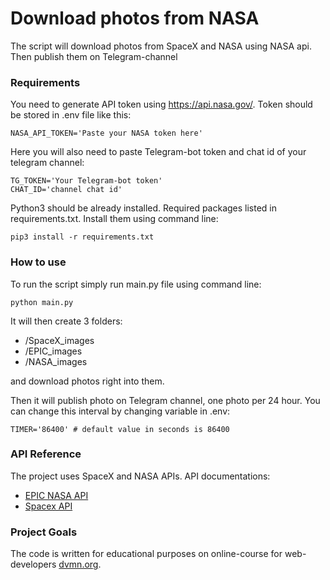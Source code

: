 # Download photos from NASA

The script will download photos from SpaceX and NASA using NASA api. Then publish them on Telegram-channel

### Requirements

You need to generate API token using https://api.nasa.gov/. Token should be stored in .env file like this:
```dotenv
NASA_API_TOKEN='Paste your NASA token here'
```
Here you will also need to paste Telegram-bot token and chat id of your telegram channel:
```dotenv
TG_TOKEN='Your Telegram-bot token'
CHAT_ID='channel chat id'
```
Python3 should be already installed. Required packages listed in requirements.txt. Install them using command line:
```commandline
pip3 install -r requirements.txt
```

### How to use

To run the script simply run main.py file using command line:
```commandline
python main.py
```
It will then create 3 folders:
* /SpaceX_images
* /EPIC_images
* /NASA_images

and download photos right into them.

Then it will publish photo on Telegram channel, one photo per 24 hour.
You can change this interval by changing variable in .env:
```dotenv
TIMER='86400' # default value in seconds is 86400
```

### API Reference

The project uses SpaceX and NASA APIs. API documentations:

* [EPIC NASA API](https://api.nasa.gov/#epic)
* [Spacex API](https://documenter.getpostman.com/view/2025350/RWaEzAiG#bc65ba60-decf-4289-bb04-4ca9df01b9c1)

### Project Goals

The code is written for educational purposes on online-course for web-developers [dvmn.org](https://dvmn.org/).